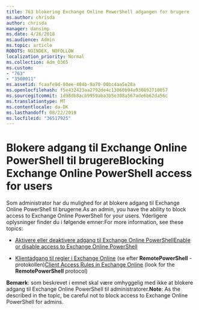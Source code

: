 ```yaml
---
title: 763 blokering Exchange Online PowerShell adgangen for brugere
ms.author: chrisda
author: chrisda
manager: dansimp
ms.date: 4/26/2018
ms.audience: Admin
ms.topic: article
ROBOTS: NOINDEX, NOFOLLOW
localization_priority: Normal
ms.collection: Adm_O365
ms.custom:
- "763"
- "3500011"
ms.assetid: fcaafe9d-80ee-404b-9a70-00bc4aa5e28a
ms.openlocfilehash: f5e432423aa2792de4c13060b94a930892710057
ms.sourcegitcommit: 1d98db8acb9959aba3b5e308a567ade6b62da56c
ms.translationtype: MT
ms.contentlocale: da-DK
ms.lasthandoff: 08/22/2019
ms.locfileid: "36517925"
---
```

# <a name="blocking-exchange-online-powershell-access-for-users"></a><span data-ttu-id="59df2-102">Blokere adgang til Exchange Online PowerShell til brugere</span><span class="sxs-lookup"><span data-stu-id="59df2-102">Blocking Exchange Online PowerShell access for users</span></span>
<span data-ttu-id="59df2-103">Som administrator har du mulighed for at blokere adgang til Exchange Online PowerShell til brugerne.</span><span class="sxs-lookup"><span data-stu-id="59df2-103">As an admin, you have the ability to block access to Exchange Online PowerShell for your users.</span></span> <span data-ttu-id="59df2-104">Yderligere oplysninger finder du i følgende emner:</span><span class="sxs-lookup"><span data-stu-id="59df2-104">For more information, see these topics:</span></span>

- [<span data-ttu-id="59df2-105">Aktivere eller deaktivere adgang til Exchange Online PowerShell</span><span class="sxs-lookup"><span data-stu-id="59df2-105">Enable or disable access to Exchange Online PowerShell</span></span>](https://docs.microsoft.com/powershell/exchange/exchange-online/disable-access-to-exchange-online-powershell)

- <span data-ttu-id="59df2-106">[Klientadgang til regler i Exchange Online](https://technet.microsoft.com/library/mt842508.aspx) (se efter **RemotePowerShell** -protokollen)</span><span class="sxs-lookup"><span data-stu-id="59df2-106">[Client Access Rules in Exchange Online](https://technet.microsoft.com/library/mt842508.aspx) (look for the **RemotePowerShell** protocol)</span></span> 

<span data-ttu-id="59df2-107">**Bemærk**: som beskrevet i emnet skal være omhyggelig med ikke at blokere adgang til Exchange Online PowerShell til administratorer.</span><span class="sxs-lookup"><span data-stu-id="59df2-107">**Note**: As the described in the topic, be careful not to block access to Exchange Online PowerShell for admins.</span></span>
